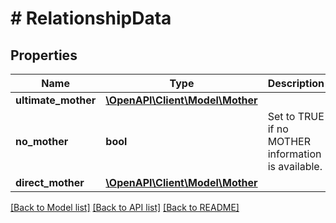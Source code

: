 # # RelationshipData

## Properties

Name | Type | Description | Notes
------------ | ------------- | ------------- | -------------
**ultimate_mother** | [**\OpenAPI\Client\Model\Mother**](Mother.md) |  | [optional]
**no_mother** | **bool** | Set to TRUE if no MOTHER information is available. | [optional]
**direct_mother** | [**\OpenAPI\Client\Model\Mother**](Mother.md) |  | [optional]

[[Back to Model list]](../../README.md#models) [[Back to API list]](../../README.md#endpoints) [[Back to README]](../../README.md)
